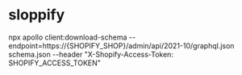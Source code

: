 # sloppify
 
npx apollo client:download-schema --endpoint=https://{SHOPIFY_SHOP}/admin/api/2021-10/graphql.json schema.json --header "X-Shopify-Access-Token: SHOPIFY_ACCESS_TOKEN"
